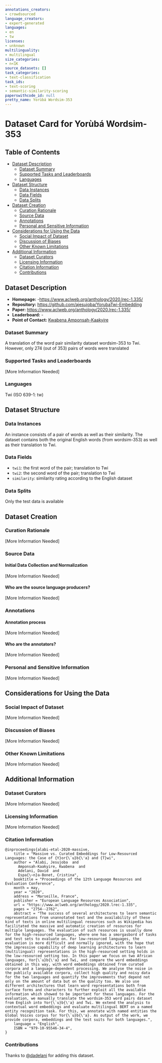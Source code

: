 ```yaml
---
annotations_creators:
- crowdsourced
language_creators:
- expert-generated
languages:
- en
- tw
licenses:
- unknown
multilinguality:
- multilingual
size_categories:
- n<1K
source_datasets: []
task_categories:
- text-classification
task_ids:
- text-scoring
- semantic-similarity-scoring
paperswithcode_id: null
pretty_name: Yorùbá Wordsim-353
---
```


# Dataset Card for Yorùbá Wordsim-353

## Table of Contents
- [Dataset Description](#dataset-description)
  - [Dataset Summary](#dataset-summary)
  - [Supported Tasks and Leaderboards](#supported-tasks-and-leaderboards)
  - [Languages](#languages)
- [Dataset Structure](#dataset-structure)
  - [Data Instances](#data-instances)
  - [Data Fields](#data-fields)
  - [Data Splits](#data-splits)
- [Dataset Creation](#dataset-creation)
  - [Curation Rationale](#curation-rationale)
  - [Source Data](#source-data)
  - [Annotations](#annotations)
  - [Personal and Sensitive Information](#personal-and-sensitive-information)
- [Considerations for Using the Data](#considerations-for-using-the-data)
  - [Social Impact of Dataset](#social-impact-of-dataset)
  - [Discussion of Biases](#discussion-of-biases)
  - [Other Known Limitations](#other-known-limitations)
- [Additional Information](#additional-information)
  - [Dataset Curators](#dataset-curators)
  - [Licensing Information](#licensing-information)
  - [Citation Information](#citation-information)
  - [Contributions](#contributions)

## Dataset Description

- **Homepage:** -https://www.aclweb.org/anthology/2020.lrec-1.335/
- **Repository:** https://github.com/ajesujoba/YorubaTwi-Embedding
- **Paper:** https://www.aclweb.org/anthology/2020.lrec-1.335/
- **Leaderboard:** -
- **Point of Contact:** [Kwabena Amponsah-Kaakyire](mailto:s8kwampo@stud.uni-saarland.de)

### Dataset Summary

A translation of the word pair similarity dataset wordsim-353 to Twi. However, only 274 (out of 353) pairs of words were translated

### Supported Tasks and Leaderboards

[More Information Needed]

### Languages

Twi (ISO 639-1: tw)

## Dataset Structure

### Data Instances

An instance consists of a pair of words as well as their similarity. The dataset contains both the original English words (from wordsim-353) as well as their translation to Twi.

### Data Fields

- `twi1`: the first word of the pair; translation to Twi
- `twi2`: the second word of the pair; translation to Twi
- `similarity`: similarity rating according to the English dataset

### Data Splits

Only the test data is available

## Dataset Creation

### Curation Rationale

[More Information Needed]

### Source Data

#### Initial Data Collection and Normalization

[More Information Needed]

#### Who are the source language producers?

[More Information Needed]

### Annotations

#### Annotation process

[More Information Needed]

#### Who are the annotators?

[More Information Needed]

### Personal and Sensitive Information

[More Information Needed]

## Considerations for Using the Data

### Social Impact of Dataset

[More Information Needed]

### Discussion of Biases

[More Information Needed]

### Other Known Limitations

[More Information Needed]

## Additional Information

### Dataset Curators

[More Information Needed]

### Licensing Information

[More Information Needed]

### Citation Information

```
@inproceedings{alabi-etal-2020-massive,
    title = "Massive vs. Curated Embeddings for Low-Resourced Languages: the Case of {Y}or{\`u}b{\'a} and {T}wi",
    author = "Alabi, Jesujoba  and
      Amponsah-Kaakyire, Kwabena  and
      Adelani, David  and
      Espa{\~n}a-Bonet, Cristina",
    booktitle = "Proceedings of the 12th Language Resources and Evaluation Conference",
    month = may,
    year = "2020",
    address = "Marseille, France",
    publisher = "European Language Resources Association",
    url = "https://www.aclweb.org/anthology/2020.lrec-1.335",
    pages = "2754--2762",
    abstract = "The success of several architectures to learn semantic representations from unannotated text and the availability of these kind of texts in online multilingual resources such as Wikipedia has facilitated the massive and automatic creation of resources for multiple languages. The evaluation of such resources is usually done for the high-resourced languages, where one has a smorgasbord of tasks and test sets to evaluate on. For low-resourced languages, the evaluation is more difficult and normally ignored, with the hope that the impressive capability of deep learning architectures to learn (multilingual) representations in the high-resourced setting holds in the low-resourced setting too. In this paper we focus on two African languages, Yor{\`u}b{\'a} and Twi, and compare the word embeddings obtained in this way, with word embeddings obtained from curated corpora and a language-dependent processing. We analyse the noise in the publicly available corpora, collect high quality and noisy data for the two languages and quantify the improvements that depend not only on the amount of data but on the quality too. We also use different architectures that learn word representations both from surface forms and characters to further exploit all the available information which showed to be important for these languages. For the evaluation, we manually translate the wordsim-353 word pairs dataset from English into Yor{\`u}b{\'a} and Twi. We extend the analysis to contextual word embeddings and evaluate multilingual BERT on a named entity recognition task. For this, we annotate with named entities the Global Voices corpus for Yor{\`u}b{\'a}. As output of the work, we provide corpora, embeddings and the test suits for both languages.",
    language = "English",
    ISBN = "979-10-95546-34-4",
}
```

### Contributions

Thanks to [@dadelani](https://github.com/dadelani) for adding this dataset.
